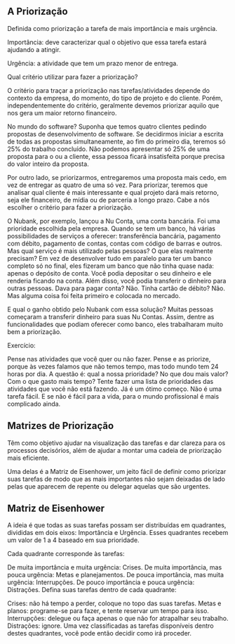 ## A Priorização

Definida como priorização a tarefa de mais importância e mais urgência.

Importância: deve caracterizar qual o objetivo que essa tarefa estará ajudando a atingir.

Urgência: a atividade que tem um prazo menor de entrega.

Qual critério utilizar para fazer a priorização?

O critério para traçar a priorização nas tarefas/atividades depende do contexto da empresa, do momento, do tipo de projeto e do cliente. Porém, independentemente do critério, geralmente devemos priorizar aquilo que nos gera um maior retorno financeiro.

No mundo do software? Suponha que temos quatro clientes pedindo propostas de desenvolvimento de software. Se decidirmos iniciar a escrita de todas as propostas simultaneamente, ao fim do primeiro dia, teremos só 25% do trabalho concluído. Não podemos apresentar só 25% de uma proposta para o ou a cliente, essa pessoa ficará insatisfeita porque precisa do valor inteiro da proposta.

Por outro lado, se priorizarmos, entregaremos uma proposta mais cedo, em vez de entregar as quatro de uma só vez. Para priorizar, teremos que analisar qual cliente é mais interessante e qual projeto dará mais retorno, seja ele financeiro, de mídia ou de parceria a longo prazo. Cabe a nós escolher o critério para fazer a priorização.

O Nubank, por exemplo, lançou a Nu Conta, uma conta bancária. Foi uma prioridade escolhida pela empresa. Quando se tem um banco, há várias possibilidades de serviços a oferecer: transferência bancária, pagamento com débito, pagamento de contas, contas com código de barras e outros. Mas qual serviço é mais utilizado pelas pessoas? O que elas realmente precisam? Em vez de desenvolver tudo em paralelo para ter um banco completo só no final, eles fizeram um banco que não tinha quase nada: apenas o depósito de conta. Você podia depositar o seu dinheiro e ele renderia ficando na conta. Além disso, você podia transferir o dinheiro para outras pessoas. Dava para pagar conta? Não. Tinha cartão de débito? Não. Mas alguma coisa foi feita primeiro e colocada no mercado.

E qual o ganho obtido pelo Nubank com essa solução? Muitas pessoas começaram a transferir dinheiro para suas Nu Contas. Assim, dentre as funcionalidades que podiam oferecer como banco, eles trabalharam muito bem a priorização.

Exercício:

Pense nas atividades que você quer ou não fazer. Pense e as priorize, porque às vezes falamos que não temos tempo, mas todo mundo tem 24 horas por dia. A questão é: qual a nossa prioridade? No que dou mais valor? Com o que gasto mais tempo? Tente fazer uma lista de prioridades das atividades que você não está fazendo. Já é um ótimo começo. Não é uma tarefa fácil. E se não é fácil para a vida, para o mundo profissional é mais complicado ainda.

## Matrizes de Priorização 

Têm como objetivo ajudar na visualização das tarefas e dar clareza para os processos decisórios, além de ajudar a montar uma cadeia de priorização mais eficiente.

Uma delas é a Matriz de Eisenhower, um jeito fácil de definir como priorizar suas tarefas de modo que as mais importantes não sejam deixadas de lado pelas que aparecem de repente ou delegar aquelas que são urgentes.

## Matriz de Eisenhower

A ideia é que todas as suas tarefas possam ser distribuídas em quadrantes, divididas em dois eixos: Importância e Urgência. Esses quadrantes recebem um valor de 1 a 4 baseado em sua prioridade.

Cada quadrante corresponde às tarefas:

De muita importância e muita urgência: Crises.
De muita importância, mas pouca urgência: Metas e planejamentos.
De pouca importância, mas muita urgência: Interrupções.
De pouco importância e pouca urgência: Distrações.
Defina suas tarefas dentro de cada quadrante:

Crises: não há tempo a perder, coloque no topo das suas tarefas.
Metas e planos: programe-se para fazer, e tente reservar um tempo para isso.
Interrupções: delegue ou faça apenas o que não for atrapalhar seu trabalho.
Distrações: ignore.
Uma vez classificadas as tarefas disponíveis dentro destes quadrantes, você pode então decidir como irá proceder.
